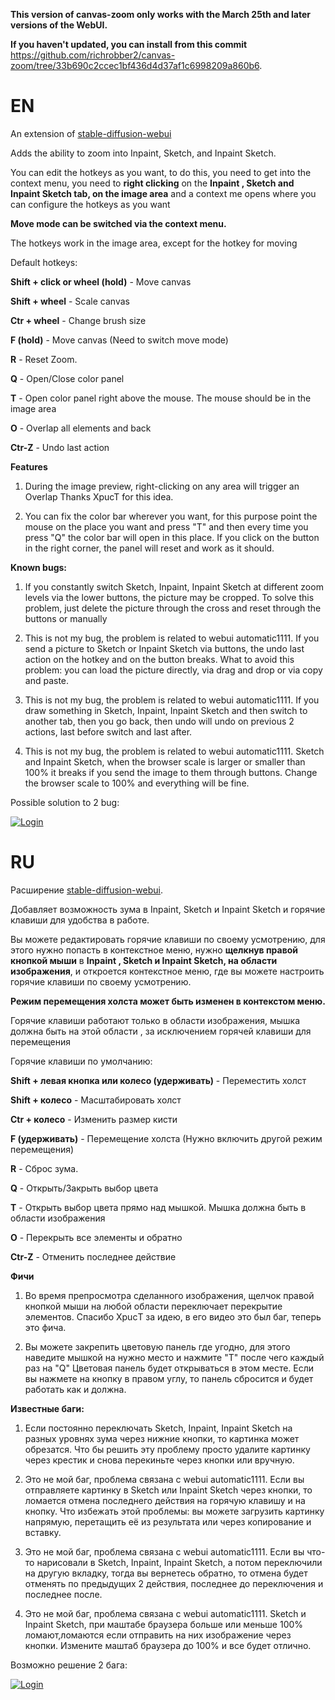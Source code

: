 **This version of canvas-zoom only works with the March 25th and later versions of the WebUI.**

**If you haven't updated, you can install from this commit** https://github.com/richrobber2/canvas-zoom/tree/33b690c2ccec1bf436d4d37af1c6998209a860b6.

# EN
An extension of [stable-diffusion-webui](https://github.com/AUTOMATIC1111/stable-diffusion-webui)

Adds the ability to zoom into Inpaint, Sketch, and Inpaint Sketch.

You can edit the hotkeys as you want, to do this, you need to get into the context menu, you need to **right clicking** on the **Inpaint , Sketch and Inpaint Sketch tab, on the image area** and a context me opens where you can configure the hotkeys as you want

**Move mode can be switched via the context menu.**

The hotkeys work in the image area, except for the hotkey for moving

Default hotkeys:

**Shift + click or wheel (hold)** - Move canvas

**Shift + wheel** - Scale canvas

**Ctr + wheel** - Change brush size

**F (hold)** - Move canvas (Need to switch move mode)

**R** - Reset Zoom.

**Q** - Open/Close color panel

**T** - Open color panel right above the mouse. The mouse should be in the image area

**O** - Overlap all elements and back

**Ctr-Z** - Undo last action

**Features**

1) During the image preview, right-clicking on any area will trigger an Overlap
Thanks XpucT for this idea.

2) You can fix the color bar wherever you want, for this purpose point the mouse on the place you want and press "T" and then every time you press "Q" the color bar will open in this place. If you click on the button in the right corner, the panel will reset and work as it should.

**Known bugs:**

1. If you constantly switch Sketch, Inpaint, Inpaint Sketch at different zoom levels via the lower buttons, the picture may be cropped. To solve this problem, just delete the picture through the cross and reset through the buttons or manually

2. This is not my bug, the problem is related to webui automatic1111. If you send a picture to Sketch or Inpaint Sketch via buttons, the undo last action on the hotkey and on the button breaks. What to avoid this problem: you can load the picture directly, via drag and drop or via copy and paste.

3. This is not my bug, the problem is related to webui automatic1111. If you draw something in Sketch, Inpaint, Inpaint Sketch and then switch to another tab, then you go back, then undo will undo on previous 2 actions, last before switch and last after.

4. This is not my bug, the problem is related to webui automatic1111. Sketch and Inpaint Sketch, when the browser scale is larger or smaller than 100% it breaks if you send the image to them through buttons. Change the browser scale to 100% and everything will be fine.

Possible solution to 2 bug:

[![Login](https://media.giphy.com/media/v1.Y2lkPTc5MGI3NjExZWI3N2JlYjc3ZDc5YmIwMWZmMTIwNjk3MzFmNmQ4NGNkN2Y5MjE3MiZjdD1n/R67pCVIilbxy0bsYiq/giphy.gif)]()

# RU
Расширение [stable-diffusion-webui](https://github.com/AUTOMATIC1111/stable-diffusion-webui).

Добавляет возможность зума в Inpaint, Sketch и Inpaint Sketch и горячие клавиши для удобства в работе.

Вы можете редактировать горячие клавиши по своему усмотрению, для этого нужно попасть в контекстное меню, нужно **щелкнув правой кнопкой мыши** в **Inpaint , Sketch и Inpaint Sketch, на области изображения**, и откроется контекстное меню, где вы можете настроить горячие клавиши по своему усмотрению.

**Режим перемещения холста может быть изменен в контекстом меню.**

Горячие клавиши работают только в области изображения, мышка должна быть на этой области , за исключением горячей клавиши для перемещения

Горячие клавиши по умолчанию:

**Shift + левая кнопка или колесо (удерживать)** - Переместить холст

**Shift + колесо** - Масштабировать холст

**Ctr + колесо** - Изменить размер кисти

**F (удерживать)** - Перемещение холста (Нужно включить другой режим перемещения)

**R** - Сброс зума.

**Q** - Открыть/Закрыть выбор цвета 

**T** - Открыть выбор цвета прямо над мышкой. Мышка должна быть в области изображения

**O** - Перекрыть все элементы и обратно

**Ctr-Z** - Отменить последнее действие

**Фичи**

1) Во время препросмотра сделанного изображения, щелчок правой кнопкой мыши на любой области переключает перекрытие элементов.
Спасибо XpuсT за идею, в его видео это был баг, теперь это фича.

2) Вы можете закрепить цветовую панель где угодно, для этого наведите мышкой на нужно место и нажмите "T" после чего каждый раз на "Q" Цветовая панель будет открываться в этом месте. Если вы нажмете на кнопку в правом углу, то панель сбросится и будет работать как и должна.

**Известные баги:**

1. Если постоянно переключать Sketch, Inpaint, Inpaint Sketch на разных уровнях зума через нижние кнопки, то картинка может обрезатся. Что бы решить эту проблему просто удалите картинку через крестик и снова перекиньте через кнопки или вручную.

2. Это не мой баг, проблема связана с webui automatic1111. Если вы отправляете картинку в Sketch или Inpaint Sketch через кнопки, то ломается отмена последнего действия на горячую клавишу и на кнопку. Что избежать этой проблемы: вы можете загрузить картинку напрямую, перетащить её из результата или через копирование и вставку.

3. Это не мой баг, проблема связана с webui automatic1111. Если вы что-то нарисовали в Sketch, Inpaint, Inpaint Sketch, а потом переключили на другую вкладку, тогда вы вернетесь обратно, то отмена будет отменять по предыдущих 2 действия, последнее до переключения и последнее после.

4. Это не мой баг, проблема связана с webui automatic1111. Sketch и Inpaint Sketch, при маштабе браузера больше или меньше 100% ломают,ломаются если отправить на них изображение через кнопки. Измените маштаб браузера до 100% и все будет отлично.

Возможно решение 2 бага:

[![Login](https://media.giphy.com/media/v1.Y2lkPTc5MGI3NjExZWI3N2JlYjc3ZDc5YmIwMWZmMTIwNjk3MzFmNmQ4NGNkN2Y5MjE3MiZjdD1n/R67pCVIilbxy0bsYiq/giphy.gif)]()
